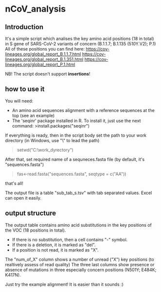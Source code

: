 # nCoV_analysis

## Introduction

It's a simple script which analises the key amino acid positions (18 in total) in S gene of SARS-CoV-2 variants of concern (B.1.1.7; B.1.135 (510Y.V2); P.1)
All of these positions you can find here:
https://cov-lineages.org/global_report_B.1.1.7.html
https://cov-lineages.org/global_report_B.1.351.html
https://cov-lineages.org/global_report_P.1.html

NB! The script doesn't support **insertions**!

## how to use it

You will need:
* An amino acid sequences alignment with a reference sequences at the top (see an example)
* The 'seqinr' package installed in R. To install it, just use the next command: >install.packages("seqinr")

If everything is ready, then in the script body set the path to your work directory (in Windows, use "\\" to lead the path)
>setwd("C:\\work_dyrectory")

After that, set  required name of a sequneces.fasta file (by default, it's "sequences.fasta")
>fas<-read.fasta("sequences.fasta", seqtype = c("AA"))

that's all!

The output file is a table "sub_tab_s.tsv" with tab separated values. Excel can open it easily.

## output structure

The output table contains amino acid substitutions in the key positions of the VOC (18 positions in total).
* If there is no substitution, then a cell contains "-" symbol.
* If there is a deletion, it is marked as "del".
* If a position is not read, it is marked as "X".

The "num_of_X" column shows a number of unread ("X") key positions (to realtively assess of read quality)
The three last columns show presence or absence of mutations in three especially concern positions (N501Y;	E484K;	K417N).

Just try the example alignment! It is easier than it sounds :)
